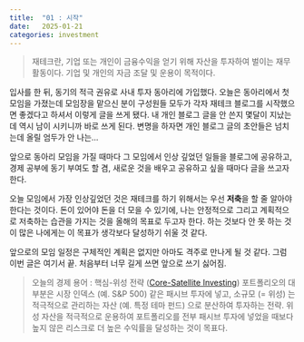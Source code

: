 ```yaml
---
title:  "01 : 시작"
date:   2025-01-21
categories: investment
---
```


> 재테크란, 기업 또는 개인이 금융수익을 얻기 위해 자산을 투자하여 벌이는 재무활동이다. 기업 및 개인의 자금 조달 및 운용이 목적이다.

입사를 한 뒤, 동기의 적극 권유로 사내 투자 동아리에 가입했다.
오늘은 동아리에서 첫 모임을 가졌는데 모임장을 맡으신 분이 구성원들 모두가 각자 재테크 블로그를 시작했으면 좋겠다고 하셔서 이렇게 글을 쓰게 됐다.
내 개인 블로그 글을 안 쓴지 몇달이 지났는데 역시 남이 시키니까 바로 쓰게 된다.
변명을 하자면 개인 블로그 글의 초안들은 넘치는데 올릴 엄두가 안 나는…

앞으로 동아리 모임을 가질 때마다 그 모임에서 인상 깊었던 일들을 블로그에 공유하고, 경제 공부에 동기 부여도 할 겸, 새로운 것을 배우고 공유하고 싶을 때마다 글을 쓰고자 한다.

오늘 모임에서 가장 인상깊었던 것은 재테크를 하기 위해서는 우선 **저축**을 할 줄 알아야한다는 것이다.
돈이 있어야 돈을 더 모을 수 있기에, 나는 안정적으로 그리고 계획적으로 저축하는 습관을 가지는 것을 올해의 목표로 두고자 한다.
하는 것보다 안 ~~못~~ 하는 것이 많은 나에게는 이 목표가 생각보다 달성하기 쉬울 것 같다.

앞으로의 모임 일정은 구체적인 계획은 없지만 아마도 격주로 만나게 될 것 같다.
그럼 이번 글은 여기서 끝.
처음부터 너무 길게 쓰면 앞으로 쓰기 싫어짐.

> 오늘의 경제 용어 : 핵심-위성 전략 ([Core-Satellite Investing](https://www.investopedia.com/articles/financial-theory/08/core-satellite-investing.asp))
포트폴리오의 대부분은 시장 인덱스 (예. S&P 500) 같은 패시브 투자에 넣고, 소규모 (= 위성) 는 적극적으로 관리하는 자산 (예. 특정 테마 펀드) 으로 분산하여 투자하는 전략. 위성 자산을 적극적으로 운용하여 포트폴리오를 전부 패시브 투자에 넣었을 때보다 높지 않은 리스크로 더 높은 수익률을 달성하는 것이 목표다.
